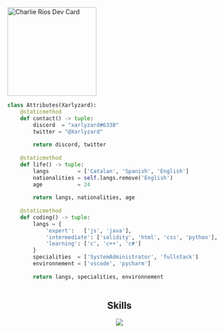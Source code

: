 <a href="https://app.daily.dev/DailyDevTips"><img src="https://github.com/xarlyzard/xarlyzard/blob/main/devcard.svg" width="200" alt="Charlie Rios Dev Card"/></a>

```python
class Attributes(Xarlyzard):
	@staticmethod
	def contact() -> tuple:
	    discord  = "xarlyzard#6330"
	    twitter = "@Xarlyzard"
	    
	    return discord, twitter
	
	@staticmethod
	def life() -> tuple:
		langs         = ['Catalan', 'Spanish', 'English']
		nationalities = self.langs.remove('English')
		age           = 24
		
		return langs, nationalities, age
	
	@staticmethod
	def coding() -> tuple:
		langs = {
			'expert':   ['js', 'java'],
			'intermediate': ['solidity', 'html', 'css', 'python'],
			'learning': ['c', 'c++', 'c#']
		}
		specialities  = ['SystemAdministrator', 'fullstack']
		environnement = ['vscode', 'pycharm']
		
		return langs, specialities, environnement
		
 ```
<h2 align="center">Skills </h2>

<p align="center">
  <a href="https://skillicons.dev">
    <img src="https://skillicons.dev/icons?i=ableton,java,python,vscode,androidstudio,wordpress,html,css,js,css,react,discord,bots,docker,aws,gcp,linux,arduino" />
  </a>
</p>
